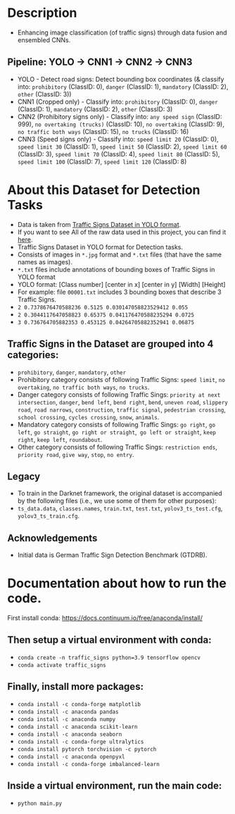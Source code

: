 # Description 
- Enhancing image classification (of traffic signs) through data fusion and ensembled CNNs.
## Pipeline: YOLO → CNN1 → CNN2 → CNN3
- YOLO - Detect road signs: Detect bounding box coordinates (& classify into: `prohibitory` (ClassID: 0), `danger` (ClassID: 1), `mandatory` (ClassID: 2), `other` (ClassID: 3))
- CNN1 (Cropped only) - Classify into: `prohibitory` (ClassID: 0), `danger` (ClassID: 1), `mandatory` (ClassID: 2), `other` (ClassID: 3)
- CNN2 (Prohibitory signs only) - Classify into: `any speed sign` (ClassID: 999), `no overtaking (trucks)` (ClassID: 10), `no overtaking` (ClassID: 9), `no traffic both ways` (ClassID: 15), `no trucks` (ClassID: 16)
- CNN3 (Speed signs only) - Classify into: `speed limit 20` (ClassID: 0), `speed limit 30` (ClassID: 1), `speed limit 50` (ClassID: 2), `speed limit 60` (ClassID: 3), `speed limit 70` (ClassID: 4), `speed limit 80` (ClassID: 5), `speed limit 100` (ClassID: 7), `speed limit 120` (ClassID: 8)
# About this Dataset for Detection Tasks 
- Data is taken from [Traffic Signs Dataset in YOLO format](https://www.kaggle.com/datasets/valentynsichkar/traffic-signs-dataset-in-yolo-format).
- If you want to see All of the raw data used in this project, you can find it [here](https://www.dropbox.com/scl/fi/msnsyrtr2v5nf0xra3z95/raw_data.zip?rlkey=8rxvlfdt91mc8hg0u7o2xazon&dl=0).
- Traffic Signs Dataset in YOLO format for Detection tasks.
- Consists of images in `*.jpg` format and `*.txt` files (that have the same names as images).
- `*.txt` files include annotations of bounding boxes of Traffic Signs in YOLO format
- YOLO format: \[Class number\] \[center in x\] \[center in y\] \[Width\] \[Height\]
- For example: file `00001.txt` includes 3 bounding boxes that describe 3 Traffic Signs.
- `2 0.7378676470588236 0.5125 0.030147058823529412 0.055`
- `2 0.3044117647058823 0.65375 0.041176470588235294 0.0725`
- `3 0.736764705882353 0.453125 0.04264705882352941 0.06875`
## Traffic Signs in the Dataset are grouped into 4 categories:
- `prohibitory`, `danger`, `mandatory`, `other`
- Prohibitory category consists of following Traffic Signs: `speed limit`, `no overtaking`, `no traffic both ways`, `no trucks`.
- Danger category consists of following Traffic Sings: `priority at next intersection`, `danger`, `bend left`, `bend right`, `bend`, `uneven road`, `slippery road`, `road narrows`, `construction`, `traffic signal`, `pedestrian crossing`, `school crossing`, `cycles crossing`, `snow`, `animals`.
- Mandatory category consists of following Traffic Sings: `go right`, `go left`, `go straight`, `go right or straight`,` go left or straight`, `keep right`, `keep left`, `roundabout`.
- Other category consists of following Traffic Sings: `restriction ends`, `priority road`, `give way`, `stop`, `no entry`.
## Legacy
- To train in the Darknet framework, the original dataset is accompanied by the following files (i.e., we use some of them for other purposes):
- `ts_data.data`, `classes.names`, `train.txt`, `test.txt`, `yolov3_ts_test.cfg`, `yolov3_ts_train.cfg`.
## Acknowledgements
- Initial data is German Traffic Sign Detection Benchmark (GTDRB).

# Documentation about how to run the code.
First install conda:
https://docs.continuum.io/free/anaconda/install/

## Then setup a virtual environment with conda:
- `conda create -n traffic_signs python=3.9 tensorflow opencv`
- `conda activate traffic_signs`

## Finally, install more packages:
- `conda install -c conda-forge matplotlib`
- `conda install -c anaconda pandas`
- `conda install -c anaconda numpy`
- `conda install -c anaconda scikit-learn`
- `conda install -c anaconda seaborn`
- `conda install -c conda-forge ultralytics`
- `conda install pytorch torchvision -c pytorch` 
- `conda install -c anaconda openpyxl`
- `conda install -c conda-forge imbalanced-learn`

## Inside a virtual environment, run the main code:
- `python main.py`
